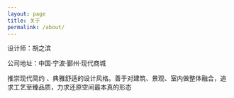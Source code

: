 ```yaml
---
layout: page
title: 关于
permalink: /about/
---
```

设计师：胡之滨</br>

公司地址：中国·宁波·鄞州·现代商城

推崇现代简约 、典雅舒适的设计风格。善于对建筑、景观、室内做整体融合，追求工艺至臻品质，力求还原空间最本真的形态
